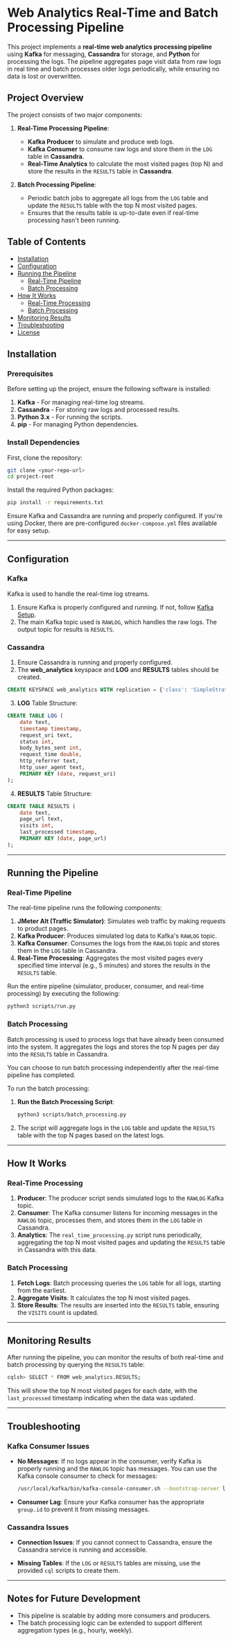 # Web Analytics Real-Time and Batch Processing Pipeline

This project implements a **real-time web analytics processing pipeline** using **Kafka** for messaging, **Cassandra** for storage, and **Python** for processing the logs. The pipeline aggregates page visit data from raw logs in real time and batch processes older logs periodically, while ensuring no data is lost or overwritten.

## Project Overview

The project consists of two major components:

1. **Real-Time Processing Pipeline**:  
   - **Kafka Producer** to simulate and produce web logs.
   - **Kafka Consumer** to consume raw logs and store them in the `LOG` table in **Cassandra**.
   - **Real-Time Analytics** to calculate the most visited pages (top N) and store the results in the `RESULTS` table in **Cassandra**.

2. **Batch Processing Pipeline**:  
   - Periodic batch jobs to aggregate all logs from the `LOG` table and update the `RESULTS` table with the top N most visited pages.
   - Ensures that the results table is up-to-date even if real-time processing hasn't been running.

## Table of Contents

- [Installation](#installation)
- [Configuration](#configuration)
- [Running the Pipeline](#running-the-pipeline)
  - [Real-Time Pipeline](#real-time-pipeline)
  - [Batch Processing](#batch-processing)
- [How It Works](#how-it-works)
  - [Real-Time Processing](#real-time-processing)
  - [Batch Processing](#batch-processing)
- [Monitoring Results](#monitoring-results)
- [Troubleshooting](#troubleshooting)
- [License](#license)

## Installation

### Prerequisites

Before setting up the project, ensure the following software is installed:

1. **Kafka** - For managing real-time log streams.
2. **Cassandra** - For storing raw logs and processed results.
3. **Python 3.x** - For running the scripts.
4. **pip** - For managing Python dependencies.

### Install Dependencies

First, clone the repository:

```bash
git clone <your-repo-url>
cd project-root
```

Install the required Python packages:

```bash
pip install -r requirements.txt
```

Ensure Kafka and Cassandra are running and properly configured. If you're using Docker, there are pre-configured `docker-compose.yml` files available for easy setup.

---

## Configuration

### Kafka

Kafka is used to handle the real-time log streams.

1. Ensure Kafka is properly configured and running. If not, follow [Kafka Setup](https://kafka.apache.org/quickstart).
2. The main Kafka topic used is `RAWLOG`, which handles the raw logs. The output topic for results is `RESULTS`.

### Cassandra

1. Ensure Cassandra is running and properly configured.
2. The **web_analytics** keyspace and **LOG** and **RESULTS** tables should be created.

```sql
CREATE KEYSPACE web_analytics WITH replication = {'class': 'SimpleStrategy', 'replication_factor': 1};
```

3. **LOG** Table Structure:
```sql
CREATE TABLE LOG (
    date text,
    timestamp timestamp,
    request_uri text,
    status int,
    body_bytes_sent int,
    request_time double,
    http_referrer text,
    http_user_agent text,
    PRIMARY KEY (date, request_uri)
);
```

4. **RESULTS** Table Structure:
```sql
CREATE TABLE RESULTS (
    date text,
    page_url text,
    visits int,
    last_processed timestamp,
    PRIMARY KEY (date, page_url)
);
```

---

## Running the Pipeline

### Real-Time Pipeline

The real-time pipeline runs the following components:

1. **JMeter Alt (Traffic Simulator)**: Simulates web traffic by making requests to product pages.
2. **Kafka Producer**: Produces simulated log data to Kafka's `RAWLOG` topic.
3. **Kafka Consumer**: Consumes the logs from the `RAWLOG` topic and stores them in the `LOG` table in Cassandra.
4. **Real-Time Processing**: Aggregates the most visited pages every specified time interval (e.g., 5 minutes) and stores the results in the `RESULTS` table.

Run the entire pipeline (simulator, producer, consumer, and real-time processing) by executing the following:

```bash
python3 scripts/run.py
```

### Batch Processing

Batch processing is used to process logs that have already been consumed into the system. It aggregates the logs and stores the top N pages per day into the `RESULTS` table in Cassandra.

You can choose to run batch processing independently after the real-time pipeline has completed.

To run the batch processing:

1. **Run the Batch Processing Script**:  
   ```bash
   python3 scripts/batch_processing.py
   ```

2. The script will aggregate logs in the `LOG` table and update the `RESULTS` table with the top N pages based on the latest logs.

---

## How It Works

### Real-Time Processing

1. **Producer**: The producer script sends simulated logs to the `RAWLOG` Kafka topic.
2. **Consumer**: The Kafka consumer listens for incoming messages in the `RAWLOG` topic, processes them, and stores them in the `LOG` table in Cassandra.
3. **Analytics**: The `real_time_processing.py` script runs periodically, aggregating the top N most visited pages and updating the `RESULTS` table in Cassandra with this data.

### Batch Processing

1. **Fetch Logs**: Batch processing queries the `LOG` table for all logs, starting from the earliest.
2. **Aggregate Visits**: It calculates the top N most visited pages.
3. **Store Results**: The results are inserted into the `RESULTS` table, ensuring the `VISITS` count is updated.

---

## Monitoring Results

After running the pipeline, you can monitor the results of both real-time and batch processing by querying the `RESULTS` table:

```bash
cqlsh> SELECT * FROM web_analytics.RESULTS;
```

This will show the top N most visited pages for each date, with the `last_processed` timestamp indicating when the data was updated.

---

## Troubleshooting

### Kafka Consumer Issues

- **No Messages**: If no logs appear in the consumer, verify Kafka is properly running and the `RAWLOG` topic has messages. You can use the Kafka console consumer to check for messages:
  ```bash
  /usr/local/kafka/bin/kafka-console-consumer.sh --bootstrap-server localhost:9092 --topic RAWLOG --from-beginning
  ```

- **Consumer Lag**: Ensure your Kafka consumer has the appropriate `group.id` to prevent it from missing messages.

### Cassandra Issues

- **Connection Issues**: If you cannot connect to Cassandra, ensure the Cassandra service is running and accessible.

- **Missing Tables**: If the `LOG` or `RESULTS` tables are missing, use the provided `cql` scripts to create them.

---
## **Notes for Future Development**
- This pipeline is scalable by adding more consumers and producers.
- The batch processing logic can be extended to support different aggregation types (e.g., hourly, weekly).
